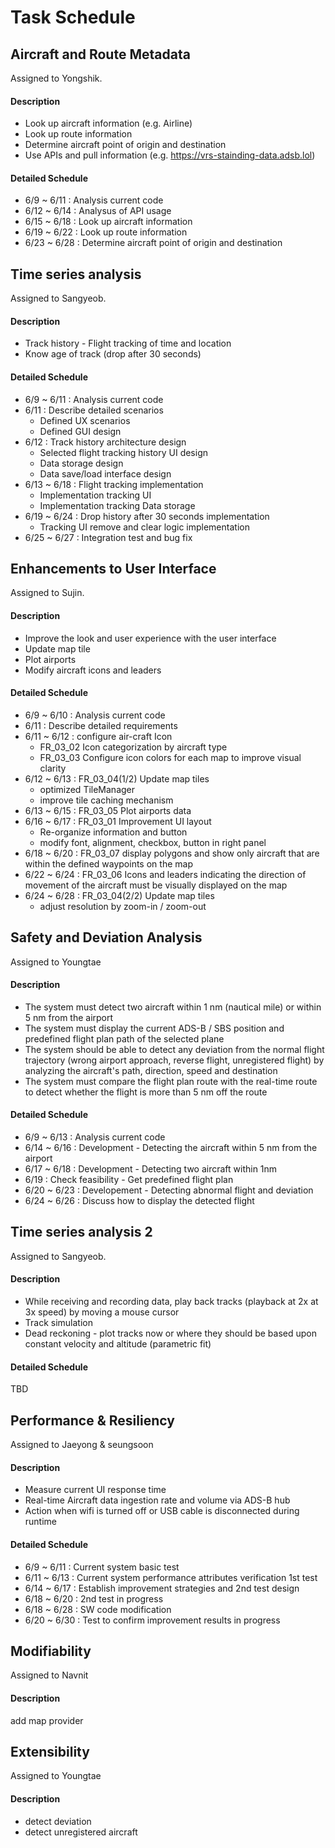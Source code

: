 # Task Schedule



## Aircraft and Route Metadata

Assigned to Yongshik.

#### Description

- Look up aircraft information (e.g. Airline)
- Look up route information
- Determine aircraft point of origin and destination
- Use APIs and pull information (e.g. https://vrs-stainding-data.adsb.lol)

#### Detailed Schedule

- 6/9 ~ 6/11 : Analysis current code
- 6/12 ~ 6/14 : Analysus of API usage
- 6/15 ~ 6/18 : Look up aircraft information
- 6/19 ~ 6/22 : Look up route information
- 6/23 ~ 6/28 : Determine aircraft point of origin and destination

## Time series analysis

Assigned to Sangyeob.

#### Description

- Track history - Flight tracking of time and location
- Know age of track (drop after 30 seconds)

#### Detailed Schedule

- 6/9 ~ 6/11 : Analysis current code
- 6/11 : Describe detailed scenarios
  - Defined UX scenarios
  - Defined GUI design
- 6/12 : Track history architecture design
  - Selected flight tracking history UI design
  - Data storage design
  - Data save/load interface design
- 6/13 ~ 6/18 : Flight tracking implementation
  - Implementation tracking UI
  - Implementation tracking Data storage
- 6/19 ~ 6/24 : Drop history after 30 seconds implementation
  - Tracking UI remove and clear logic implementation
- 6/25 ~ 6/27 : Integration test and bug fix

## Enhancements to User Interface

Assigned to Sujin.

#### Description

- Improve the look and user experience with the user interface
- Update map tile
- Plot airports
- Modify aircraft icons and leaders

#### Detailed Schedule

- 6/9 ~ 6/10 : Analysis current code
- 6/11 : Describe detailed requirements
- 6/11 ~ 6/12 : configure air-craft Icon
  - FR_03_02 Icon categorization by aircraft type
  - FR_03_03 Configure icon colors for each map to improve visual clarity
- 6/12 ~ 6/13 : FR_03_04(1/2) Update map tiles
  - optimized TileManager
  - improve tile caching mechanism
- 6/13 ~ 6/15 : FR_03_05 Plot airports data
- 6/16 ~ 6/17 : FR_03_01	Improvement UI layout
  - Re-organize information and button
  - modify font, alignment, checkbox, button in right panel
- 6/18 ~ 6/20 : FR_03_07 display polygons and show only aircraft that are within the defined waypoints on the map
- 6/22 ~ 6/24 : FR_03_06 Icons and leaders indicating the direction of movement of the aircraft must be visually displayed on the map
- 6/24 ~ 6/28 : FR_03_04(2/2) Update map tiles
  - adjust resolution by zoom-in / zoom-out

## Safety and Deviation Analysis

Assigned to Youngtae

#### Description

- The system must detect two aircraft within 1 nm (nautical mile) or within 5 nm from the airport
- The system must display the current ADS-B / SBS position and predefined flight plan path of the selected plane
- The system should be able to detect any deviation from the normal flight trajectory (wrong airport approach, reverse flight, unregistered flight) by analyzing the aircraft's path, direction, speed and destination
- The system must compare the flight plan route with the real-time route to detect whether the flight is more than 5 nm off the route

#### Detailed Schedule

- 6/9 ~ 6/13 : Analysis current code
- 6/14 ~ 6/16 : Development - Detecting the aircraft within 5 nm from the airport
- 6/17 ~ 6/18 : Development - Detecting two aircraft within 1nm 
- 6/19 : Check feasibility - Get predefined flight plan
- 6/20 ~ 6/23 : Developement - Detecting abnormal flight and deviation
- 6/24 ~ 6/26 : Discuss how to display the detected flight

## Time series analysis 2

Assigned to Sangyeob.

#### Description

- While receiving and recording data, play back tracks (playback at 2x at 3x speed) by moving a mouse cursor
- Track simulation
- Dead reckoning - plot tracks now or where they should be based upon constant velocity and altitude (parametric fit)
#### Detailed Schedule
TBD


## Performance & Resiliency

Assigned to Jaeyong & seungsoon

#### Description

- Measure current UI response time
- Real-time Aircraft data ingestion rate and volume via ADS-B hub
- Action when wifi is turned off or USB cable is disconnected during runtime

#### Detailed Schedule

- 6/9 ~ 6/11 : Current system basic test
- 6/11 ~ 6/13 : Current system performance attributes verification 1st test
- 6/14 ~ 6/17 : Establish improvement strategies and 2nd test design
- 6/18 ~ 6/20 : 2nd test in progress
- 6/18 ~ 6/28 : SW code modification
- 6/20 ~ 6/30 : Test to confirm improvement results in progress

## Modifiability

Assigned to Navnit

#### Description

add map provider



## Extensibility

Assigned to Youngtae

#### Description

- detect deviation
- detect unregistered aircraft
